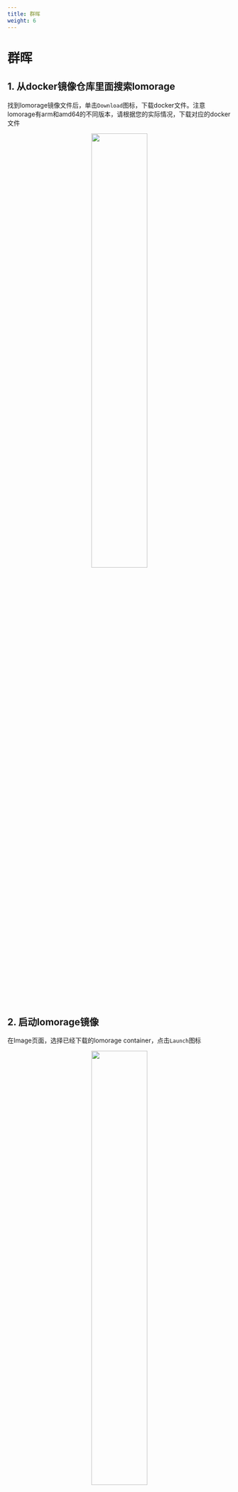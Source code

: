 ```yaml
---
title: 群晖
weight: 6
---
```


# 群晖

## 1. 从docker镜像仓库里面搜索lomorage

找到lomorage镜像文件后，单击`Download`图标，下载docker文件。注意lomorage有arm和amd64的不同版本，请根据您的实际情况，下载对应的docker文件

<p align="center">
  <img width="50%" src="/img/installation/synology1.png">
</p>

## 2. 启动lomorage镜像

在Image页面，选择已经下载的lomorage container，点击`Launch`图标

<p align="center">
  <img width="50%" src="/img/installation/synology2.png">
</p>

## 3. 高级设置

设置container名字，然后点击`Advanced Setting`图标

<p align="center">
  <img width="50%" src="/img/installation/synology3.png">
</p>

### 3.1. 勾选自动重启

<p align="center">
  <img width="50%" src="/img/installation/synology4.png">
</p>

### 3.2. 设置Volume

在volume页面，点击`Add Folder`，添加lomorage文件夹和两个子文件夹:
 - data: 这个文件夹主要用来存储图片和视频文件, 需要mount到container内部`/media`目录
 - app:  这个文件夹主要用来存储应用相关的log，配置文件等等，需要mount到container内部`/lomo`

<p align="center">
  <img width="50%" src="/img/installation/synology5.png">
</p>

<p align="center">
  <img width="50%" src="/img/installation/synology6.png">
</p>

<p align="center">
  <img width="50%" src="/img/installation/synology7.png">
</p>

<p align="center">
  <img width="50%" src="/img/installation/synology8.png">
</p>

<p align="center">
  <img width="50%" src="/img/installation/synology9.png">
</p>

### 3.3. 设置端口

在端口设置页面，添加tcp端口映射8000 -> 8000

<p align="center">
  <img width="50%" src="/img/installation/synology10.png">
</p>

## 4. Done 

点击 `Apply` 按钮，lomorage container应当开始运行，你可以从手机端访问后端服务

<p align="center">
  <img width="50%" src="/img/installation/synology11.png">
</p>

## 5. 高级MAC vlan docker 网络

上述步骤使用缺省的docker bridge网络，用户需要在手机端手动输入ip和端口。如果用户对ssh和docker命令有些了解，可以通过添加docker mac vlan网络的方式来启用MDNS功能，这样手机端就可以自动发现后端服务。首先需要确认你知道自己的子网，网关ip，网络接口名字，lomorage container分配的新的静态ip，以下截图假设
 - subnet: 192.168.1.0/24
 - gateway: 192.168.1.1
 - interface name: eth0
 - new static ip: 192.168.1.100

使用SSH登陆群晖, 运行 `docker network create -d macvlan --subnet=192.168.1.0/24 --gateway=192.168.1.1 --ip-range=192.168.1.100/32 -o parent=eth0 lomorage`生成新的网络.

<p align="center">
  <img width="50%" src="/img/installation/synology12.png">
</p>

在群晖 docker的网页中，从侧边栏中点击`Network`，应该可以看到新的`lomorage`网络选项

<p align="center">
  <img width="50%" src="/img/installation/synology13.png">
</p>

停止运行的lomorage container，点击`Edit`按钮，在`Network`页面，添加新的`lomorage`，并且删除旧的`bridge`网络，点击Apply，重新启动container，现在手机端应该可以自动发现后端应用了

<p align="center">
  <img width="50%" src="/img/installation/synology14.png">
</p>

